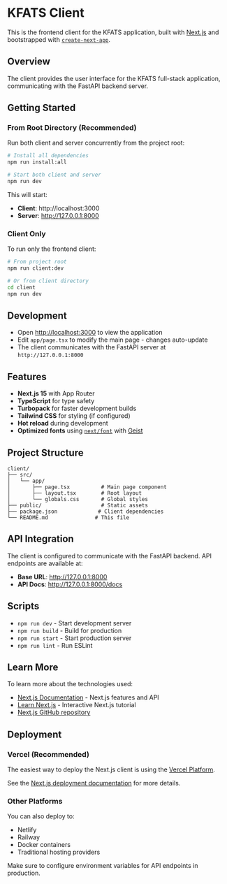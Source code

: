 # KFATS Client

This is the frontend client for the KFATS application, built with [Next.js](https://nextjs.org) and bootstrapped with [`create-next-app`](https://nextjs.org/docs/app/api-reference/cli/create-next-app).

## Overview

The client provides the user interface for the KFATS full-stack application, communicating with the FastAPI backend server.

## Getting Started

### From Root Directory (Recommended)

Run both client and server concurrently from the project root:

```bash
# Install all dependencies
npm run install:all

# Start both client and server
npm run dev
```

This will start:
- **Client**: http://localhost:3000
- **Server**: http://127.0.0.1:8000

### Client Only

To run only the frontend client:

```bash
# From project root
npm run client:dev

# Or from client directory
cd client
npm run dev
```

## Development

- Open [http://localhost:3000](http://localhost:3000) to view the application
- Edit `app/page.tsx` to modify the main page - changes auto-update
- The client communicates with the FastAPI server at `http://127.0.0.1:8000`

## Features

- **Next.js 15** with App Router
- **TypeScript** for type safety
- **Turbopack** for faster development builds
- **Tailwind CSS** for styling (if configured)
- **Hot reload** during development
- **Optimized fonts** using [`next/font`](https://nextjs.org/docs/app/building-your-application/optimizing/fonts) with [Geist](https://vercel.com/font)

## Project Structure

```
client/
├── src/
│   └── app/
│       ├── page.tsx          # Main page component
│       ├── layout.tsx        # Root layout
│       └── globals.css       # Global styles
├── public/                   # Static assets
├── package.json             # Client dependencies
└── README.md               # This file
```

## API Integration

The client is configured to communicate with the FastAPI backend. API endpoints are available at:
- **Base URL**: http://127.0.0.1:8000
- **API Docs**: http://127.0.0.1:8000/docs

## Scripts

- `npm run dev` - Start development server
- `npm run build` - Build for production
- `npm run start` - Start production server
- `npm run lint` - Run ESLint

## Learn More

To learn more about the technologies used:

- [Next.js Documentation](https://nextjs.org/docs) - Next.js features and API
- [Learn Next.js](https://nextjs.org/learn) - Interactive Next.js tutorial
- [Next.js GitHub repository](https://github.com/vercel/next.js)

## Deployment

### Vercel (Recommended)

The easiest way to deploy the Next.js client is using the [Vercel Platform](https://vercel.com/new?utm_medium=default-template&filter=next.js&utm_source=create-next-app&utm_campaign=create-next-app-readme).

See the [Next.js deployment documentation](https://nextjs.org/docs/app/building-your-application/deploying) for more details.

### Other Platforms

You can also deploy to:
- Netlify
- Railway
- Docker containers
- Traditional hosting providers

Make sure to configure environment variables for API endpoints in production.
